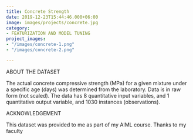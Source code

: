 ```yaml
---
title: Concrete Strength
date: 2019-12-23T15:44:46.000+06:00
image: images/projects/concrete.jpg
category:
- FEATURIZATION AND MODEL TUNING
project_images:
- "/images/concrete-1.png"
- "/images/concrete-2.png"

---
```

ABOUT THE DATASET

The actual concrete compressive strength (MPa) for a given mixture under a specific age (days) was determined from the laboratory. Data is in raw form (not scaled). The data has 8 quantitative input variables, and 1 quantitative output variable, and 1030 instances (observations). 

ACKNOWLEDGEMENT

This dataset was provided to me as part of my AIML course. Thanks to my faculty